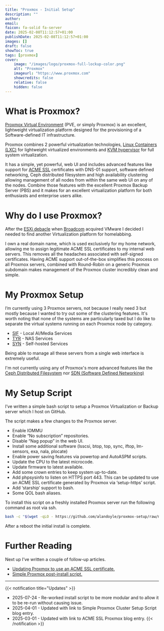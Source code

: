 ```yaml
---
title: "Proxmox - Initial Setup"
description: ""
author:
email:
faicon: fa-solid fa-server
date: 2025-02-08T11:12:57+01:00
publishDate: 2025-02-08T11:12:57+01:00
images: []
draft: false
showToc: true
tags: [proxmox]
cover:
    image: "/images/logo/proxmox-full-lockup-color.png"
    alt: "Proxmox"
    imageurl: "https://www.proxmox.com"
    showcredits: false
    relative: false
    hidden: false
---
```


# What is Proxmox?

[Proxmox Virtual Environment](https://www.proxmox.com/en/products/proxmox-virtual-environment/overview) (PVE, or simply Proxmox) is an excellent, lightweight virtualization platform designed for the provisioning of a Software-defined IT infrastructure.

Proxmox combines 2 powerful virtualization technologies, [Linux Containers (LXC)](https://linuxcontainers.org/) for lightweight virtualized environments and [KVM hypervisor](https://linux-kvm.org/page/Main_Page) for full system virtualization.

It has a simple, yet powerful, web UI and includes advanced features like support for [ACME SSL](https://letsencrypt.org/) certificates with DNS-01 support, software defined networking, Ceph distributed filesystem and high availability clustering allowing management of all nodes from within the same web UI on any of the nodes. Combine those features with the excellent Proxmox Backup Server (PBS) and it makes for an excellent virtualization platform for both enthusiasts and enterprise users alike.

# Why do I use Proxmox?

After the [ESXi debacle](https://arstechnica.com/information-technology/2024/02/broadcom-owned-vmware-kills-the-free-version-of-esxi-virtualization-software/) when [Broadcom](https://knowledge.broadcom.com/external/article/345098/end-of-general-availability-of-the-free.html) acquired VMware I decided I needed to find another Virtualization platform for homelabbing.

I own a real domain name, which is used exclusively for my home network, allowing me to assign legitimate ACME SSL certificates to my internal web servers. This removes all the headaches associated with self-signed certificates. Having ACME support out-of-the-box simplifies this process on all Proxmox servers, combined with Round-Robin on a generic Proxmox subdomain makes management of the Proxmox cluster incredibly clean and simple.

# My Proxmox Setup

I’m currently using 3 Proxmox servers, not because I really need 3 but mostly because I wanted to try out some of the clustering features.
It's worth noting that none of the systems are particularly taxed but I do like to separate the virtual systems running on each Proxmox node by category.

  - [SIF](/hardware/#sif) - Local AI/Media Services
  - [TYR](/hardware/#tyr) - NAS Services
  - [SYN](/hardware/#syn) - Self-hosted Services

Being able to manage all these servers from a single web interface is extremely useful.

I'm not currently using any of Proxmox's more advanced features like the [Ceph Distributed Filesystem](https://pve.proxmox.com/wiki/Deploy_Hyper-Converged_Ceph_Cluster) nor [SDN (Software Defined Networking)](https://pve.proxmox.com/wiki/Software-Defined_Network)

# My Setup Script

I’ve written a simple bash script to setup a Proxmox Virtualization or Backup server which I host on GitHub.

The script makes a few changes to the Proxmox server.

  - Enable IOMMU
  - Enable “No subscription” repositories.
  - Disable “Nag popup” in the web UI.
  - Install some additional software (lsscsi, btop, top, sync, iftop, lm-sensors, exa, nala, plocate)
  - Enable power saving features via powertop and AutoASPM scripts.
  - Update the CPU to the latest microcode.
  - Update firmware to latest available.
  - Add some crown entries to keep system up-to-date.
  - Add phpsysinfo to listen on HTTPS port 443. This can be updated to use an ACME SSL certificate generated by Proxmox via ‘setup-https’ script.
  - Add ‘starship’ support to bash.
  - Some QOL bash aliases.

To install this script on a freshly installed Proxmox server run the following command as root via ssh.

``` bash
bash -c "$(wget -qLO - https://github.com/alandoyle/proxmox-setup/raw/main/proxmox-setup)"
```

After a reboot the initial install is complete.

# Further Reading

Next up I’ve written a couple of follow-up articles.

  - [Updating Proxmox to use an ACME SSL certificate.](/blog/proxmox-letsencrypt-ssl-certificates/)
  - [Simple Proxmox post-install script.](/blog/proxmox-minimal-post-install-script/)

---

{{< notification title="Updates" >}}
  * 2025-07-24 - Re-worked install script to be more modular and to allow it to be re-run without causing issue.
  * 2025-04-01 - Updated with link to Simple Proxmox Cluster Setup Script blog entry.
  * 2025-03-01 - Updated with link to ACME SSL Proxmox blog entry.
{{< /notification >}}
